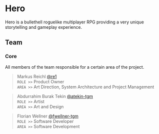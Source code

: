 # Hero
Hero is a bullethell roguelike multiplayer RPG providing a very unique storytelling and gameplay experience.

## Team

### Core
All members of the team responsible for a certain area of the project.
> Markus Reichl [@re1](http://github.com/re1) <br>
> `ROLE >>` Product Owner <br>
> `AREA >>` Art Direction, System Architecture and Project Management

> Abdurrahim Burak Tekin [@atekin-tgm](http://github.com/atekin-tgm) <br>
> `ROLE >>` Artist <br>
> `AREA >>` Art and Design

> Florian Wellner [@fwellner-tgm](http://github.com/fwellner-tgm) <br>
> `ROLE >>` Software Developer <br>
> `AREA >>` Software Development
